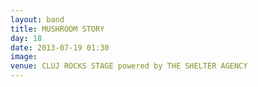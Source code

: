 ```yaml
---
layout: band
title: MUSHROOM STORY
day: 18
date: 2013-07-19 01:30
image: 
venue: CLUJ ROCKS STAGE powered by THE SHELTER AGENCY
---
```



